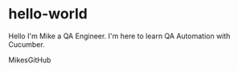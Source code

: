 hello-world
===========
Hello I'm Mike a QA Engineer. I'm here to learn QA Automation with Cucumber. 

MikesGitHub
